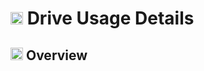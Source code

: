 # <img src="https://raw.githubusercontent.com/FortAwesome/Font-Awesome/6.x/svgs/solid/circle-info.svg" width="20" height="20"> Drive Usage Details

## <img src="https://raw.githubusercontent.com/FortAwesome/Font-Awesome/6.x/svgs/solid/magnifying-glass-chart.svg" width="20" height="20"> Overview
